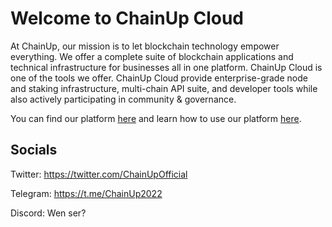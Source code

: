 # Welcome to ChainUp Cloud

At ChainUp, our mission is to let blockchain technology empower everything. We offer a complete suite of blockchain applications and technical infrastructure for businesses all in one platform. ChainUp Cloud is one of the tools we offer. ChainUp Cloud provide enterprise-grade node and staking infrastructure, multi-chain API suite, and developer tools while also actively participating in community & governance.

You can find our platform [here](https://www.chainupcloud.com/) and learn how to use our platform [here](https://docs.chainupcloud.com/).

## Socials
Twitter: https://twitter.com/ChainUpOfficial

Telegram: https://t.me/ChainUp2022

Discord: Wen ser?
